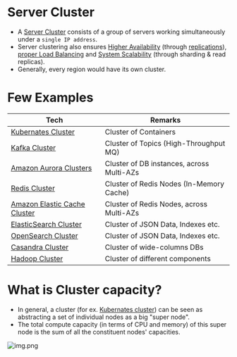 # Server Cluster
- A [Server Cluster](https://www.racksolutions.com/news/blog/server-cluster-how-it-works/) consists of a group of servers working simultaneously under a `single IP address`.
- Server clustering also ensures [Higher Availability](../Reliability/HighAvailability.md) (through [replications](../../3_DatabaseComponents/1_Glossaries/Consistency&Replication/Replication.md)), [proper Load Balancing](LoadBalancer.md) and [System Scalability](../../3_DatabaseComponents/1_Glossaries/DBScalability.md) (through sharding & read replicas).
- Generally, every region would have its own cluster.

# Few Examples

| Tech                                                                                                          | Remarks                                   |
|---------------------------------------------------------------------------------------------------------------|-------------------------------------------|
| [Kubernates Cluster](../../6_ContainerOrchestrationServices/Kubernates.md)                                    | Cluster of Containers                     |
| [Kafka Cluster](../../4_MessageBrokers/Kafka/Readme.md)                                                       | Cluster of Topics (High-Throughput MQ)    |                     
| [Amazon Aurora Clusters](../../../2_AWSComponents/6_DatabaseServices/AmazonRDS/AmazonAurora/Readme.md)        | Cluster of DB instances, across Multi-AZs |
| [Redis Cluster](../../3_DatabaseComponents/In-Memory-Cache/Redis/RedisCluster.md)                             | Cluster of Redis Nodes (In-Memory Cache)  |
| [Amazon Elastic Cache Cluster](../../../2_AWSComponents/6_DatabaseServices/AmazonElasticCache/ClusterMode.md) | Cluster of Redis Nodes, across Multi-AZs  |
| [ElasticSearch Cluster](../../3_DatabaseComponents/Search-Indexes/ElasticSearch/ElasticSearchCluster.md)      | Cluster of JSON Data, Indexes etc.        |
| [OpenSearch Cluster](../../../2_AWSComponents/6_DatabaseServices/AmazonOpenSearch.md)                         | Cluster of JSON Data, Indexes etc.        |
| [Casandra Cluster](../../3_DatabaseComponents/NoSQL-Databases/ApacheCasandra.md)                              | Cluster of wide-columns DBs               |
| [Hadoop Cluster](../../5_BigDataComponents/BatchProcessing/ApacheHadoop)                                      | Cluster of different components           |

# What is Cluster capacity?
- In general, a cluster (for ex. [Kubernates cluster](../../6_ContainerOrchestrationServices/Kubernates.md)) can be seen as abstracting a set of individual nodes as a big "super node".
- The total compute capacity (in terms of CPU and memory) of this super node is the sum of all the constituent nodes' capacities.

![img.png](../assets/server_cluster_img.png)